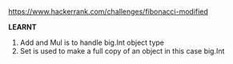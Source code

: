 https://www.hackerrank.com/challenges/fibonacci-modified

**LEARNT**
1. Add and Mul is to handle big.Int object type
2. Set is used to make a full copy of an object in this case big.Int